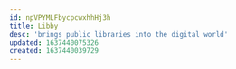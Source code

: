 ```yaml
---
id: npVPYMLFbycpcwxhhHj3h
title: Libby
desc: 'brings public libraries into the digital world'
updated: 1637440075326
created: 1637440039729
---
```



